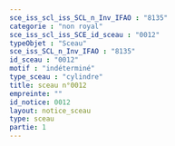 ```yaml
---
sce_iss_scl_iss_SCL_n_Inv_IFAO : "8135"
categorie : "non royal"
sce_iss_scl_iss_SCE_id_sceau : "0012"
typeObjet : "Sceau"
sce_iss_SCL_n_Inv_IFAO : "8135"
id_sceau : "0012"
motif : "indéterminé"
type_sceau : "cylindre"
title: sceau n°0012
empreinte: ""
id_notice: 0012
layout: notice_sceau
type: sceau
partie: 1
---
```

